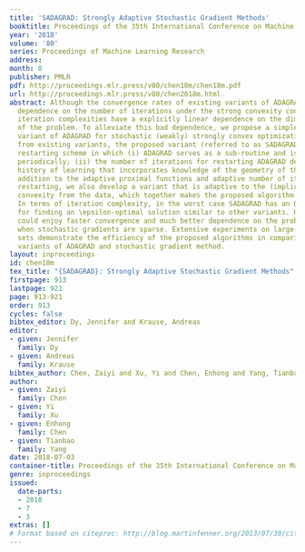 ```yaml
---
title: 'SADAGRAD: Strongly Adaptive Stochastic Gradient Methods'
booktitle: Proceedings of the 35th International Conference on Machine Learning
year: '2018'
volume: '80'
series: Proceedings of Machine Learning Research
address: 
month: 0
publisher: PMLR
pdf: http://proceedings.mlr.press/v80/chen18m/chen18m.pdf
url: http://proceedings.mlr.press/v80/chen2018m.html
abstract: Although the convergence rates of existing variants of ADAGRAD have a better
  dependence on the number of iterations under the strong convexity condition, their
  iteration complexities have a explicitly linear dependence on the dimensionality
  of the problem. To alleviate this bad dependence, we propose a simple yet novel
  variant of ADAGRAD for stochastic (weakly) strongly convex optimization. Different
  from existing variants, the proposed variant (referred to as SADAGRAD) uses an adaptive
  restarting scheme in which (i) ADAGRAD serves as a sub-routine and is restarted
  periodically; (ii) the number of iterations for restarting ADAGRAD depends on the
  history of learning that incorporates knowledge of the geometry of the data. In
  addition to the adaptive proximal functions and adaptive number of iterations for
  restarting, we also develop a variant that is adaptive to the (implicit) strong
  convexity from the data, which together makes the proposed algorithm strongly adaptive.
  In terms of iteration complexity, in the worst case SADAGRAD has an O(1/\epsilon)
  for finding an \epsilon-optimal solution similar to other variants. However, it
  could enjoy faster convergence and much better dependence on the problem’s dimensionality
  when stochastic gradients are sparse. Extensive experiments on large-scale data
  sets demonstrate the efficiency of the proposed algorithms in comparison with several
  variants of ADAGRAD and stochastic gradient method.
layout: inproceedings
id: chen18m
tex_title: "{SADAGRAD}: Strongly Adaptive Stochastic Gradient Methods"
firstpage: 913
lastpage: 921
page: 913-921
order: 913
cycles: false
bibtex_editor: Dy, Jennifer and Krause, Andreas
editor:
- given: Jennifer
  family: Dy
- given: Andreas
  family: Krause
bibtex_author: Chen, Zaiyi and Xu, Yi and Chen, Enhong and Yang, Tianbao
author:
- given: Zaiyi
  family: Chen
- given: Yi
  family: Xu
- given: Enhong
  family: Chen
- given: Tianbao
  family: Yang
date: 2018-07-03
container-title: Proceedings of the 35th International Conference on Machine Learning
genre: inproceedings
issued:
  date-parts:
  - 2018
  - 7
  - 3
extras: []
# Format based on citeproc: http://blog.martinfenner.org/2013/07/30/citeproc-yaml-for-bibliographies/
---
```

